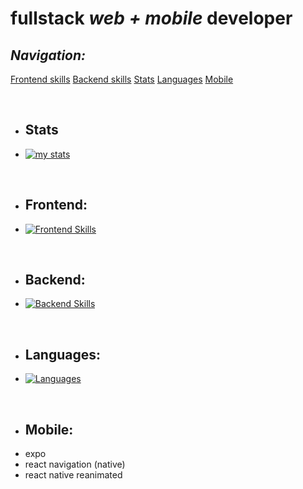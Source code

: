 # fullstack *web + mobile* developer

## *Navigation:* 
<a href="#frontend">Frontend skills</a> <a href="#backend">Backend skills</a> <a href="#stats">Stats</a> <a href="#languages">Languages</a> <a href="#mobile">Mobile</a>

<br id="stats">

- ## Stats
- [![my stats](https://github-readme-stats.vercel.app/api/wakatime?username=effulgence&layout=compact&theme=dark)](https://github.com/anuraghazra/github-readme-stats)

<br id="frontend">

- ## Frontend:
- [![Frontend Skills](https://skillicons.dev/icons?i=react,webpack,threejs,apollo,css,html,svelte,styledcomponents,sass)](https://skillicons.dev)

<br id="backend">

- ## Backend:
- [![Backend Skills](https://skillicons.dev/icons?i=nestjs,postgres,graphql,prisma,docker)](https://skillicons.dev)

<br id="languages">

- ## Languages:
- [![Languages](https://skillicons.dev/icons?i=typescript,javascript)](https://skillicons.dev)

<br id="mobile">

- ## Mobile:
- expo
- react navigation (native)
- react native reanimated
